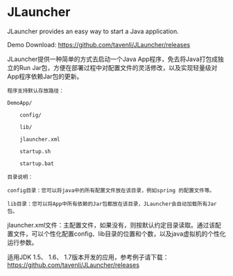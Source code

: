 JLauncher
=========

JLauncher provides an easy way to start a Java application.

Demo Download:
https://github.com/tavenli/JLauncher/releases


JLauncher提供一种简单的方式去启动一个Java App程序，免去将Java打包成独立的Run Jar包，方便在部署过程中对配置文件的灵活修改，以及实现轻量级对App程序依赖Jar包的更新。

    程序支持默认存放路径：

    DemoApp/

        config/

        lib/

        jlauncher.xml

        startup.sh

        startup.bat

    目录说明：

    config目录：您可以将java中的所有配置文件放在该目录，例如spring 的配置文件等。

    lib目录：您可以将App中所有依赖的Jar包都放在该目录，JLauncher会自动加载所有Jar包。

jlauncher.xml文件：主配置文件，如果没有，则按默认约定目录读取。通过该配置文件，可以个性化配置config、lib目录的位置和个数，以及java虚拟机的个性化运行参数。

适用JDK 1.5、 1.6、 1.7版本开发的应用，参考例子请下载：https://github.com/tavenli/JLauncher/releases







